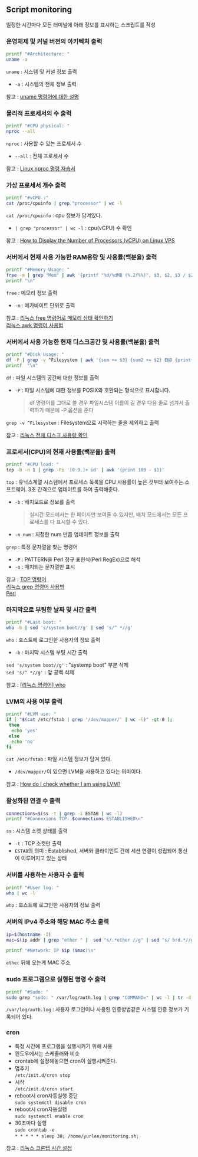 ## Script monitoring

일정한 시간마다 모든 터미널에 아래 정보를 표시하는 스크립트를 작성

### 운영체제 및 커널 버전의 아키텍처 출력

```sh
printf "#Architecture: "
uname -a
```

```uname``` : 시스템 및 커널 정보 출력
- ```-a``` : 시스템의 전체 정보 출력

참고 : [uname 명령어에 대한 설명](https://udpark.tistory.com/99)

### 물리적 프로세서의 수 출력

```sh
printf "#CPU physical: "
nproc --all
```

```nproc``` : 사용할 수 있는 프로세서 수
- ```--all``` : 전체 프로세서 수

참고 : [Linux nproc 명령 자습서](https://ciksiti.com/ko/chapters/1418-linux-nproc-command-tutorial--linux-hint)

### 가상 프로세서 개수 출력

```sh
printf "#vCPU :"
cat /proc/cpuinfo | grep "processor" | wc -l
```

```cat /proc/cpuinfo``` : cpu 정보가 담겨있다.
- ```| grep "processor" | wc -l``` : cpu(vCPU) 수 확인

참고 : [How to Display the Number of Processors (vCPU) on Linux VPS](https://webhostinggeeks.com/howto/how-to-display-the-number-of-processors-vcpu-on-linux-vps/)

### 서버에서 현재 사용 가능한 RAM용량 및 사용률(백분율) 출력

```sh
printf "#Memory Usage: "
free -m | grep "Mem" | awk '{printf "%d/%dMB (%.2f%%)", $3, $2, $3 / $2 * 100}'
printf "\n"
```

```free``` : 메모리 정보 출력
- ```-m``` : 메가바이트 단위로 출력

참고 : [리눅스 free 명령어로 메모리 상태 확인하기](https://www.whatap.io/ko/blog/37/)   
[리눅스 awk 명령어 사용법](https://recipes4dev.tistory.com/171)


### 서버에서 사용 가능한 현재 디스크공간 및 사용률(백분율) 출력

```sh
printf "#Disk Usage: "
df -P | grep -v ^Filesystem | awk '{sum += $3} {sum2 += $2} END {printf "%d/%dGB (%d%%)", sum/1024, sum2/1024/1024, sum/sum2*100 }'
printf  "\n"
```

```df``` : 파일 시스템의 공간에 대한 정보를 출력
- ```-P``` : 파일 시스템에 대한 정보를 POSIX와 호환되는 형식으로 표시합니다.
	>df 명령어를 그대로 쓸 경우 파일시스템 이름이 길 경우 다음 줄로 넘겨서 출력하기 때문에 -P 옵션을 준다

```grep -v ^Filesystem``` : Filesystem으로 시작하는 줄을 제외하고 출력

참고 : [리눅스 전체 디스크 사용량 확인](https://zetawiki.com/wiki/%EB%A6%AC%EB%88%85%EC%8A%A4_%EC%A0%84%EC%B2%B4_%EB%94%94%EC%8A%A4%ED%81%AC_%EC%82%AC%EC%9A%A9%EB%9F%89_%ED%99%95%EC%9D%B8)

### 프로세서(CPU)의 현재 사용률(백분율) 출력

```sh
printf "#CPU load: "
top -b -n 1 | grep -Po '[0-9.]+ id' | awk '{print 100 - $1}'
```

```top``` : 유닉스계열 시스템에서 프로세스 목록을 CPU 사용률이 높은 것부터 보여주는 소프트웨어. 3초 간격으로 업데이트를 하여 출력해준다.
- ```-b``` : 배치모드로 정보를 출력   
	> 실시간 모드에서는 한 페이지만 보여줄 수 있지만, 배치 모드에서는 모든 프로세스를 다 표시할 수 있다.
- ```-n num``` : 지정한 num 만큼 업데이트 정보를 출력

```grep``` : 특정 문자열을 찾는 명령어
- ```-P``` : PATTERN을 Perl 정규 표현식(Perl RegEx)으로 해석
- ```-o``` : 매치되는 문자열만 표시

참고 : [TOP 명령어](https://yjshin.tistory.com/entry/Linux-%EB%A6%AC%EB%88%85%EC%8A%A4-CPU-%EC%82%AC%EC%9A%A9%EB%A5%A0-%ED%99%95%EC%9D%B8%ED%95%98%EB%8A%94-%EB%B0%A9%EB%B2%95-TOP-%EB%AA%85%EB%A0%B9%EC%96%B4)   
[리눅스 grep 명령어 사용법](https://recipes4dev.tistory.com/157)   
[Perl](https://m.blog.naver.com/PostView.naver?isHttpsRedirect=true&blogId=new27kr&logNo=221002842931)

### 마지막으로 부팅한 날짜 및 시간 출력

```sh
printf "#Last boot: "
who -b | sed 's/system boot//g' | sed 's/^ *//g'
```

```who``` : 호스트에 로그인한 사용자의 정보 출력
- ```-b``` : 마지막 시스템 부팅 시간 출력

```sed 's/system boot//g'``` : "systemp boot" 부분 삭제   
```sed 's/^ *//g'``` : 앞 공백 삭제

참고 : [[리눅스 명령어] who](https://shaeod.tistory.com/623)   

### LVM의 사용 여부 출력

```sh
printf "#LVM use: "
if [ "$(cat /etc/fstab | grep '/dev/mapper/' | wc -l)" -gt 0 ];
 then
  echo 'yes'
 else
  echo 'no'
fi
```

```cat /etc/fstab``` : 파일 시스템 정보가 담겨 있다.
- ```/dev/mapper/```이 있으면 LVM을 사용하고 있다는 의미이다.

참고 : [How do I check whether I am using LVM?](https://askubuntu.com/questions/202613/how-do-i-check-whether-i-am-using-lvm)

### 활성화된 연결 수 출력

```sh
connections=$(ss -t | grep -i ESTAB | wc -l)
printf "#Connexions TCP: $connections ESTABLISHED\n"
```

```ss``` : 시스템 소켓 상태를 출력
- ```-t``` : TCP 소켓만 출력
- ```ESTAB```의 의미 : Established, 서버와 클라이언트 간에 세션 연결이 성립되어 통신이 이루어지고 있는 상태

### 서버를 사용하는 사용자 수 출력

```sh
printf "#User log: "
who | wc -l
```

```who``` : 호스트에 로그인한 사용자의 정보 출력


### 서버의 IPv4 주소와 해당 MAC 주소 출력

```sh
ip=$(hostname -I)
mac=$(ip addr | grep "ether " |  sed "s/.*ether //g" | sed "s/ brd.*//g")

printf "#Network: IP $ip ($mac)\n"
```

```ether``` 뒤에 오는게 MAC 주소

### sudo 프로그램으로 실행된 명령 수 출력

```sh
printf "#Sudo: "
sudo grep "sudo: " /var/log/auth.log | grep "COMMAND=" | wc -l | tr -d '\n'
```

```/var/log/auth.log``` : 사용자 로그인이나 사용된 인증방법같은 시스템 인증 정보가 기록되어 있다.

### cron

- 특정 시간에 프로그램을 실행시키기 위해 사용
- 윈도우에서는 스케줄러와 비슷
- crontab에 설정해놓으면 cron이 실행시켜준다.
- 멈추기   
```/etc/init.d/cron stop```
- 시작   
```/etc/init.d/cron start```
- reboot시 cron자동실행 중단   
```sudo systemctl disable cron```
- reboot시 cron자동실행   
```sudo systemctl enable cron```
- 30초마다 실행   
```sudo crontab -e```   
```* * * * * sleep 30; /home/yurlee/monitoring.sh;```

참고 : [리눅스 크론탭 시간 설정](https://danmilife.tistory.com/4)